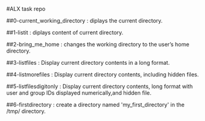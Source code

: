 #ALX task repo

##0-current_working_directory : diplays the current directory.

##1-listit : diplays content of current directory.

##2-bring_me_home : changes the working directory to the user’s home directory.

##3-listfiles : Display current directory contents in a long format.

##4-listmorefiles : Display current directory contents, including hidden files.

##5-listfilesdigitonly : Display current directory contents, long format with user and group IDs displayed numerically,and hidden file.

##6-firstdirectory :  create a directory named 'my_first_directory' in the /tmp/ directory.
